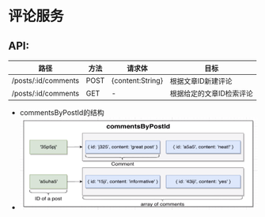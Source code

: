 # 评论服务

## API:

| 路径                  | 方法   | 请求体              | 目标            |
|---------------------|------|------------------|---------------|
| /posts/:id/comments | POST | {content:String} | 根据文章ID新建评论    |
| /posts/:id/comments | GET  | -                | 根据给定的文章ID检索评论 |

- commentsByPostId的结构
- ![img.png](../lib/commentsByPostId.png)